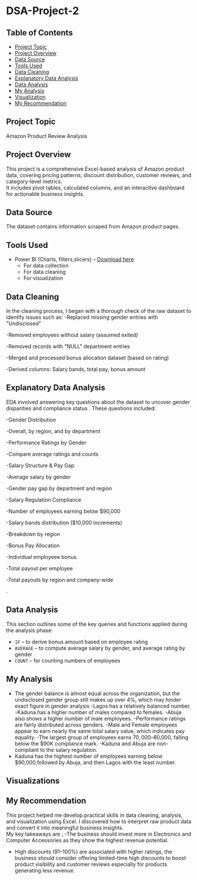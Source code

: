 # DSA-Project-2

## Table of Contents
- [Project Topic](#project-topic)
- [Project Overview](#project-overview)
- [Data Source](#data-source)
- [Tools Used](#tools-used)
- [Data Cleaning](#data-cleaning)
- [Explanatory Data Analysis](#explanatory-data-analysis)
- [Data Analysis](#data-analysis)
- [My Analysis](#my-analysis)
- [Visualization](visualization)
- [My Recommendation](#my-recommendation)
  

## Project Topic
Amazon Product Review Analysis               

## Project Overview
This project is a comprehensive Excel-based analysis of Amazon product data, covering pricing patterns, discount distribution, customer reviews, and category-level metrics.  
It includes pivot tables, calculated columns, and an interactive dashboard for actionable business insights.

## Data Source
The dataset contains information scraped from Amazon product pages.

## Tools Used
- Power BI (Charts, filters,slicers)  – [Download here](https://www.microsoft.com)
  - For data collection
  - For data cleaning
  - For visualization

## Data Cleaning
In the cleaning process, I began with a thorough check of the raw dataset to identify issues such as:
-Replaced missing gender entries with "Undisclosed"

-Removed employees without salary (assumed exited)

-Removed records with "NULL" department entries

-Merged and processed bonus allocation dataset (based on rating)

-Derived columns: Salary bands, total pay, bonus amount




## Explanatory Data Analysis
EDA involved answering key questions about the dataset to uncover gender disparities and compliance status . These questions included:

 -Gender Distribution

  -Overall, by region, and by department

-Performance Ratings by Gender

  -Compare average ratings and counts

-Salary Structure & Pay Gap

  -Average salary by gender

 -Gender pay gap by department and region

-Salary Regulation Compliance

  -Number of employees earning below $90,000

   -Salary bands distribution ($10,000 increments)

  -Breakdown by region

-Bonus Pay Allocation

  -Individual employeee bonus

   -Total payout per employee

  -Total payouts by region and company-wide

.

## Data Analysis
This section outlines some of the key queries and functions applied during the analysis phase:

- `IF` – to derive bonus amount based on employee rating
- `AVERAGE` – to compute average salary by gender, and  average rating by gender
- `COUNT` – for counting numbers of employees 
   

## My Analysis
- The gender balance is almost equal across the organization, but the undisclosed gender group still makes up over 4%, which may hinder exact figure in gender analysis
-Lagos has a relatively balanced number.
-Kaduna has a higher number of males compared to females.
-Abuja also shows a higher number of  male employees.
-Performance ratings are fairly distributed across genders.
-Male and Female employees appear to earn nearly the same total salary value, which indicates pay equality.
-The largest group of employees earns $70,000–$80,000, falling below the $90K compliance mark.
-Kaduna and Abuja are non-compliant to the salary regulation.
- Kaduna has the highest number of employees earning below $90,000,followed by Abuja, and then Lagos with the least number.
  
## Visualizations






  



  
## My Recommendation
This project helped me develop practical skills in data cleaning, analysis, and visualization using Excel. I discovered how to interpret raw product data and convert it into meaningful business insights.  
My key takeaways are ;
-The business should invest more in Electronics and Computer Accessories as they show the highest revenue potential.
- High discounts (91–100%) are associated with higher ratings, the business should consider offering limited-time high discounts to boost product visibility and customer reviews especially for products generating less revenue.

